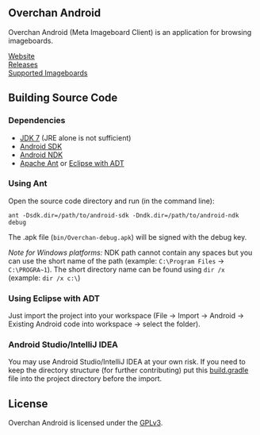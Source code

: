 ## Overchan Android

Overchan Android (Meta Imageboard Client) is an application for browsing imageboards.

[Website](http://miku-nyan.github.io/Overchan-Android/)  
[Releases](https://github.com/miku-nyan/Overchan-Android/releases)  
[Supported Imageboards](https://github.com/miku-nyan/Overchan-Android/blob/master/Imageboards.md)

## Building Source Code

### Dependencies

* [JDK 7](http://www.oracle.com/technetwork/java/javase/downloads/index.html) (JRE alone is not sufficient)
* [Android SDK](https://developer.android.com/sdk/index.html#Other)
* [Android NDK](https://developer.android.com/tools/sdk/ndk/index.html#Downloads)
* [Apache Ant](http://ant.apache.org/bindownload.cgi) or [Eclipse with ADT](http://developer.android.com/sdk/installing/installing-adt.html)

### Using Ant

Open the source code directory and run (in the command line):

`ant -Dsdk.dir=/path/to/android-sdk -Dndk.dir=/path/to/android-ndk debug`

The .apk file (`bin/Overchan-debug.apk`) will be signed with the debug key.

*Note for Windows platforms:*
NDK path cannot contain any spaces but you can use the short name of the path (example: `C:\Program Files` → `C:\PROGRA~1`). The short directory name can be found using `dir /x` (example: `dir /x c:\`)

### Using Eclipse with ADT

Just import the project into your workspace (File → Import → Android → Existing Android code into workspace → select the folder).

### Android Studio/IntelliJ IDEA

You may use Android Studio/IntelliJ IDEA at your own risk. If you need to keep the directory structure (for further contributing) put this [build.gradle](http://miku-nyan.github.io/Overchan-Android/data/build.gradle) file into the project directory before the import.

## License

Overchan Android is licensed under the [GPLv3](http://www.gnu.org/licenses/gpl-3.0.txt).
